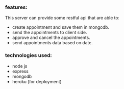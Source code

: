 ### features:

This server can provide some restful api that are able to:

- create appointment and save them in mongodb.
- send the appointments to client side.
- approve and cancel the appointments.
- send appointments data based on date.

### technologies used:

- node js
- express
- mongodb
- heroku (for deployment)
